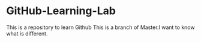 # GitHub-Learning-Lab
This is a repository to learn Github
This is a branch of Master.I want to know what is different.
